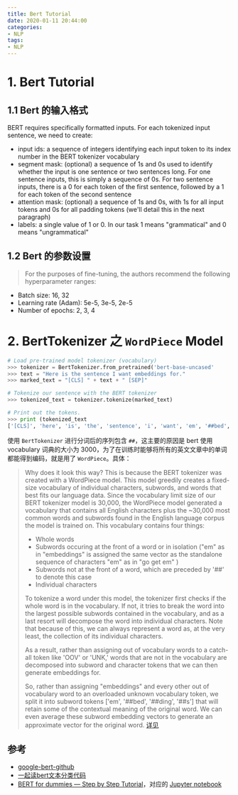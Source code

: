 ```yaml
---
title: Bert Tutorial
date: 2020-01-11 20:44:00
categories:
- NLP
tags:
- NLP
---
```


# 1. Bert Tutorial

## 1.1 Bert 的输入格式

BERT requires specifically formatted inputs. For each tokenized input sentence, we need to create:

- input ids: a sequence of integers identifying each input token to its index number in the BERT tokenizer vocabulary
- segment mask: (optional) a sequence of 1s and 0s used to identify whether the input is one sentence or two sentences long. For one sentence inputs, this is simply a sequence of 0s. For two sentence inputs, there is a 0 for each token of the first sentence, followed by a 1 for each token of the second sentence
- attention mask: (optional) a sequence of 1s and 0s, with 1s for all input tokens and 0s for all padding tokens (we'll detail this in the next paragraph)
- labels: a single value of 1 or 0. In our task 1 means "grammatical" and 0 means "ungrammatical"

## 1.2 Bert 的参数设置

> For the purposes of fine-tuning, the authors recommend the following hyperparameter ranges:

- Batch size: 16, 32
- Learning rate (Adam): 5e-5, 3e-5, 2e-5
- Number of epochs: 2, 3, 4

# 2. BertTokenizer 之 `WordPiece` Model

```python
# Load pre-trained model tokenizer (vocabulary)
>>> tokenizer = BertTokenizer.from_pretrained('bert-base-uncased'
>>> text = "Here is the sentence I want embeddings for."
>>> marked_text = "[CLS] " + text + " [SEP]"

# Tokenize our sentence with the BERT tokenizer
>>> tokenized_text = tokenizer.tokenize(marked_text)

# Print out the tokens.
>>> print (tokenized_text
['[CLS]', 'here', 'is', 'the', 'sentence', 'i', 'want', 'em', '##bed', '##ding', '##s', 'for', '.', '[SEP]']
```

使用 `BertTokenizer` 进行分词后的序列包含 `##`，这主要的原因是 bert 使用 vocabulary 词典的大小为 3000，为了在训练时能够将所有的英文文章中的单词都能得到编码，就是用了 `WordPiece`。具体：

> Why does it look this way? This is because the BERT tokenizer was created with a WordPiece model. This model greedily creates a fixed-size vocabulary of individual characters, subwords, and words that best fits our language data. Since the vocabulary limit size of our BERT tokenizer model is 30,000, the WordPiece model generated a vocabulary that contains all English characters plus the ~30,000 most common words and subwords found in the English language corpus the model is trained on. This vocabulary contains four things:
>
> - Whole words
> - Subwords occuring at the front of a word or in isolation ("em" as in "embeddings" is assigned the same vector as the standalone sequence of characters "em" as in "go get em" )
> - Subwords not at the front of a word, which are preceded by '##' to denote this case
> - Individual characters
>
> To tokenize a word under this model, the tokenizer first checks if the whole word is in the vocabulary. If not, it tries to break the word into the largest possible subwords contained in the vocabulary, and as a last resort will decompose the word into individual characters. Note that because of this, we can always represent a word as, at the very least, the collection of its individual characters.
>
> As a result, rather than assigning out of vocabulary words to a catch-all token like 'OOV' or 'UNK,' words that are not in the vocabulary are decomposed into subword and character tokens that we can then generate embeddings for.
>
> So, rather than assigning "embeddings" and every other out of vocabulary word to an overloaded unknown vocabulary token, we split it into subword tokens ['em', '##bed', '##ding', '##s'] that will retain some of the contextual meaning of the original word. We can even average these subword embedding vectors to generate an approximate vector for the original word. [详见](https://mccormickml.com/2019/05/14/BERT-word-embeddings-tutorial/)

## 参考

- [google-bert-github](https://github.com/google-research/bert)
- [一起读bert文本分类代码](https://zhuanlan.zhihu.com/p/56103665)
- [BERT for dummies — Step by Step Tutorial](https://towardsdatascience.com/bert-for-dummies-step-by-step-tutorial-fb90890ffe03)，对应的 [Jupyter notebook](https://colab.research.google.com/drive/1ywsvwO6thOVOrfagjjfuxEf6xVRxbUNO)